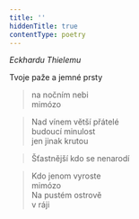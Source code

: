 ```yaml
---
title: ''
hiddenTitle: true
contentType: poetry
---
```


>   

>   

_Eckhardu Thielemu_

Tvoje paže a jemné prsty

> na nočním nebi  
> mimózo

> Nad vínem větší přátelé  
> budoucí minulost  
> jen jinak krutou

> Šťastnější kdo se nenarodí

> Kdo jenom vyroste  
> mimózo  
> Na pustém ostrově  
> v ráji

